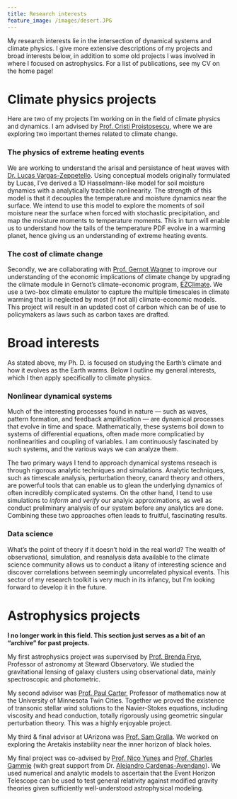 ```yaml
---
title: Research interests
feature_image: /images/desert.JPG
---
```


My research interests lie in the intersection of dynamical systems and climate physics. I give more extensive descriptions of my projects and broad interests below, in addition to some old projects I was involved in where I focused on astrophysics. For a list of publications, see my CV on the home page!

# Climate physics projects

Here are two of my projects I’m working on in the field of climate physics and dynamics. I am advised by [Prof. Cristi Proistosescu](https://cristi.web.illinois.edu/), where we are exploring two important themes related to climate change. 

### The physics of extreme heating events 
We are working to understand the arisal and persistance of heat waves with [Dr. Lucas Vargas-Zeppetello](https://vargaszeppetello.weebly.com/). Using conceptual models originally formulated by Lucas, I’ve derived a 1D Hasselmann-like model for soil moisture dynamics with a analytically tractible nonlinearity. The strength of this model is that it decouples the temperature and moisture dynamics near the surface. We intend to use this model to explore the moments of soil moisture near the surface when forced with stochastic precipitation, and map the moisture moments to temperature moments.  This in turn will enable us to understand how the tails of the temperature PDF evolve in a warming planet, hence giving us an understanding of extreme heating events. 

### The cost of climate change 
Secondly, we are collaborating with [Prof. Gernot Wagner](gwagner.com) to improve our understanding of the economic implications of climate change by upgrading the climate module in Gernot’s climate-economic program, [EZClimate](https://github.com/Litterman/EZClimate). We use a two-box climate emulator to capture the multiple timescales in climate warming that is neglected by most (if not all) climate-economic models. This project will result in an updated cost of carbon which can be of use to policymakers as laws such as carbon taxes are drafted. 

# Broad interests

As stated above, my Ph. D. is focused on studying the Earth’s climate and how it evolves as the Earth warms. Below I outline my general interests, which I then apply specifically to climate physics.

### Nonlinear dynamical systems

Much of the interesting processes found in nature — such as waves, pattern formation, and feedback amplification — are dynamical processes that evolve in time and space. Mathematically, these systems boil down to systems of differential equations, often made more complicatied by nonlinearities and coupling of variables. I am continuously fascinated by such systems, and the various ways we can analyze them. 

The two primary ways I tend to approach dynamical systems reseach is through rigorous analytic techniques and simulations. Analytic techniques, such as timescale analysis, perturbation theory, canard theory and others, are powerful tools that can enable us to glean the underlying dynamics of often incredibly complicated systems. On the other hand, I tend to use simulations to *inform* and *verify* our analyic approximations, as well as conduct preliminary analysis of our system before any analytics are done. Combining these two approaches often leads to fruitful, fascinating results. 

### Data science 

What’s the point of theory if it doesn’t hold in the real world? The wealth of observational, simulation, and reanalysis data available to the climate science community allows us to conduct a litany of interesting science and discover correlations between seemingly uncorrelated physical events. This sector of my research toolkit is very much in its infancy, but I’m looking forward to develop it in the future.

# Astrophysics projects 

**I no longer work in this field. This section just serves as a bit of an “archive” for past projects.**

My first astrophysics project was supervised by [Prof. Brenda Frye](https://www.as.arizona.edu/people/faculty/brenda-frye), Professor of astronomy at Steward Observatory. We studied the gravitational lensing of galaxy clusters using observational data, mainly spectroscopic and photometric. 

My second advisor was [Prof. Paul Carter](http://www-users.math.umn.edu/~pcarter/index.html), Professor of mathematics now at the University of Minnesota Twin Cities. Together we proved the existence of transonic stellar wind solutions to the Navier-Stokes equations, including viscosity and head conduction, totally rigorously using geometric singular perturbation theory. This was a highly enjoyable project. 

My third & final advisor at UArizona was [Prof. Sam Gralla](http://u.arizona.edu/~sgralla/). We worked on exploring the Aretakis instability near the inner horizon of black holes.

My final project was co-advised by [Prof. Nico Yunes](https://physics.illinois.edu/people/directory/profile/nyunes) and [Prof. Charles Gammie](https://physics.illinois.edu/people/directory/profile/gammie) (with great support from Dr. [Alejandro Cardenas-Avendano](https://alejandroc137.bitbucket.io/)). We used numerical and analytic models to ascertain that the Event Horizon Telescope can be used to test general relativity against modified gravity theories given sufficiently well-understood astrophysical modeling. 